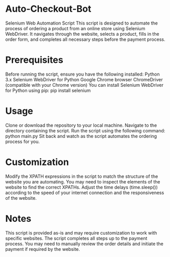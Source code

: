 # Auto-Checkout-Bot
Selenium Web Automation Script
This script is designed to automate the process of ordering a product from an online store using Selenium WebDriver. It navigates through the website, selects a product, fills in the order form, and completes all necessary steps before the payment process.

# Prerequisites
Before running the script, ensure you have the following installed:
Python 3.x
Selenium WebDriver for Python
Google Chrome browser
ChromeDriver (compatible with your Chrome version)
You can install Selenium WebDriver for Python using pip:
pip install selenium

# Usage
Clone or download the repository to your local machine.
Navigate to the directory containing the script.
Run the script using the following command:
python main.py
Sit back and watch as the script automates the ordering process for you.

# Customization
Modify the XPATH expressions in the script to match the structure of the website you are automating. You may need to inspect the elements of the website to find the correct XPATHs.
Adjust the time delays (time.sleep()) according to the speed of your internet connection and the responsiveness of the website.

# Notes
This script is provided as-is and may require customization to work with specific websites.
The script completes all steps up to the payment process. You may need to manually review the order details and initiate the payment if required by the website.
